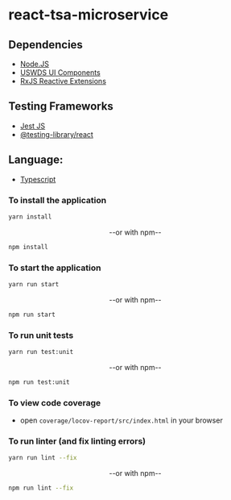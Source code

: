 # react-tsa-microservice

## Dependencies
- [Node.JS](https://nodejs.org/en/)
- [USWDS UI Components](https://designsystem.digital.gov/)
- [RxJS Reactive Extensions](https://rxjs.dev)

## Testing Frameworks 
- [Jest JS](https://jestjs.io/) 
- [@testing-library/react](https://testing-library.com/docs/react-testing-library/intro/)

## Language:
- [Typescript](https://www.typescriptlang.org/) 

### To install the application

```BASH
yarn install
```

<p align="center">--or with npm--</p>

```BASH
npm install
```

### To start the application

```BASH
yarn run start
```

<p align="center">--or with npm--</p>

```BASH
npm run start
```

### To run unit tests
```BASH
yarn run test:unit
```

<p align="center">--or with npm--</p>

```BASH
npm run test:unit
```

### To view code coverage
* open `coverage/locov-report/src/index.html` in your browser

### To run linter (and fix linting errors)
```BASH
yarn run lint --fix
```

<p align="center">--or with npm--</p>

```BASH
npm run lint --fix
```